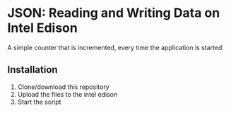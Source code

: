 # JSON: Reading and Writing Data on Intel Edison
A simple counter that is incremented, every time the application is started.

## Installation
1. Clone/download this repository
2. Upload the files to the intel edison
3. Start the script
